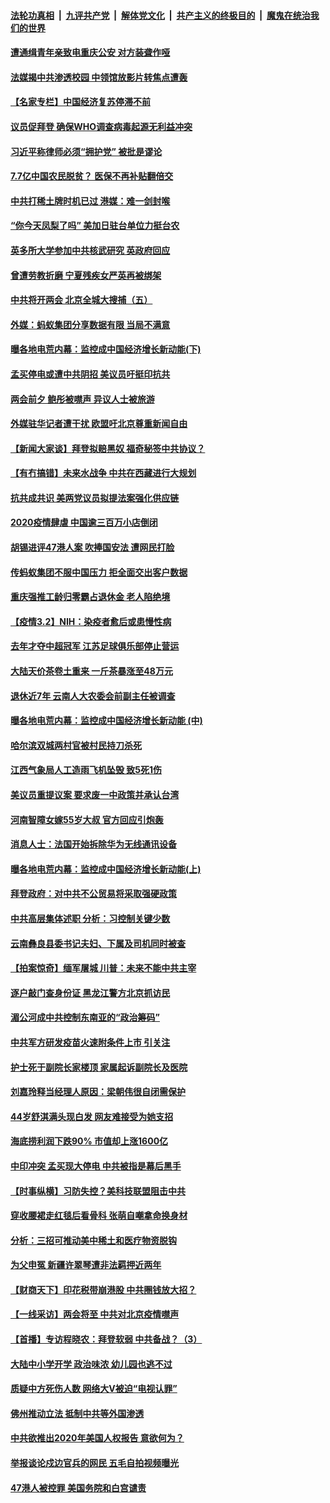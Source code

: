 

####  [法轮功真相](../../../../basic/blob/master/README.md?t=03030530) &nbsp;|&nbsp; [九评共产党](../../../../9ping.md/blob/master/README.md?t=03030530) &nbsp;|&nbsp; [解体党文化](../../../../jtdwh.md/blob/master/README.md?t=03030530)  &nbsp;|&nbsp; [共产主义的终极目的](../../../../gczydzjmd.md/blob/master/README.md?t=03030530) &nbsp;|&nbsp; [魔鬼在统治我们的世界](../../../../mgztzwmdsj.md/blob/master/README.md?t=03030530) 

#### [遭通缉青年亲致电重庆公安 对方装聋作哑](../pages/nsc413/n12785279.md?t=03030530) 

#### [法媒揭中共渗透校园 中领馆放影片转焦点遭轰](../pages/nsc413/n12785295.md?t=03030530) 

#### [【名家专栏】中国经济复苏停滞不前](../pages/nsc413/n12784809.md?t=03030530) 

#### [议员促拜登 确保WHO调查病毒起源无利益冲突](../pages/nsc413/n12785284.md?t=03030530) 

#### [习近平称律师必须“拥护党” 被批是谬论](../pages/nsc413/n12785140.md?t=03030530) 

#### [7.7亿中国农民脱贫？ 医保不再补贴翻倍交](../pages/nsc413/n12785104.md?t=03030530) 

#### [中共打稀土牌时机已过 港媒：难一剑封喉](../pages/nsc413/n12784658.md?t=03030530) 

#### [“你今天凤梨了吗” 美加日驻台单位力挺台农](../pages/nsc413/n12785123.md?t=03030530) 

#### [英多所大学参加中共核武研究 英政府回应](../pages/nsc413/n12785101.md?t=03030530) 

#### [曾遭劳教折磨 宁夏残疾女严英再被绑架](../pages/nsc413/n12784325.md?t=03030530) 

#### [中共将开两会 北京全城大搜捕（五）](../pages/nsc413/n12784938.md?t=03030530) 

#### [外媒：蚂蚁集团分享数据有限 当局不满意](../pages/nsc413/n12784933.md?t=03030530) 

#### [曝各地电荒内幕：监控成中国经济增长新动能(下)](../pages/nsc413/n12783784.md?t=03030530) 

#### [孟买停电或遭中共阴招 美议员吁挺印抗共](../pages/nsc413/n12784962.md?t=03030530) 

#### [两会前夕 鲍彤被噤声 异议人士被旅游](../pages/nsc413/n12784833.md?t=03030530) 

#### [外媒驻华记者遭干扰 欧盟吁北京尊重新闻自由](../pages/nsc413/n12784923.md?t=03030530) 

#### [【新闻大家谈】拜登拟赔黑奴 福奇秘签中共协议？](../pages/nsc413/n12784943.md?t=03030530) 

#### [【有冇搞错】未来水战争 中共在西藏进行大规划](../pages/nsc413/n12783882.md?t=03030530) 

#### [抗共成共识 美两党议员拟提法案强化供应链](../pages/nsc413/n12784677.md?t=03030530) 

#### [2020疫情肆虐 中国逾三百万小店倒闭](../pages/nsc413/n12784772.md?t=03030530) 

#### [胡锡进评47港人案 吹捧国安法 遭网民打脸](../pages/nsc413/n12784628.md?t=03030530) 

#### [传蚂蚁集团不服中国压力 拒全面交出客户数据](../pages/nsc413/n12784660.md?t=03030530) 

#### [重庆强推工龄归零霸占退休金 老人陷绝境](../pages/nsc413/n12784332.md?t=03030530) 

#### [【疫情3.2】NIH：染疫者愈后或患慢性病](../pages/nsc413/n12784388.md?t=03030530) 


#### [去年才夺中超冠军 江苏足球俱乐部停止营运](../pages/nsc413/n12784128.md?t=03030530) 

#### [大陆天价茶卷土重来 一斤茶暴涨至48万元](../pages/nsc413/n12784154.md?t=03030530) 

#### [退休近7年 云南人大农委会前副主任被调查](../pages/nsc413/n12784298.md?t=03030530) 

#### [曝各地电荒内幕：监控成中国经济增长新动能 (中)](../pages/nsc413/n12783670.md?t=03030530) 

#### [哈尔滨双城两村官被村民持刀杀死](../pages/nsc413/n12784301.md?t=03030530) 

#### [江西气象局人工造雨飞机坠毁 致5死1伤](../pages/nsc413/n12783965.md?t=03030530) 

#### [美议员重提议案 要求废一中政策并承认台湾](../pages/nsc413/n12783586.md?t=03030530) 

#### [河南智障女嫁55岁大叔 官方回应引炮轰](../pages/nsc413/n12783736.md?t=03030530) 

#### [消息人士：法国开始拆除华为无线通讯设备](../pages/nsc413/n12783530.md?t=03030530) 

#### [曝各地电荒内幕：监控成中国经济增长新动能(上)](../pages/nsc413/n12783451.md?t=03030530) 

#### [拜登政府：对中共不公贸易将采取强硬政策](../pages/nsc413/n12783501.md?t=03030530) 

#### [中共高层集体述职 分析：习控制关键少数](../pages/nsc413/n12783676.md?t=03030530) 

#### [云南彝良县委书记夫妇、下属及司机同时被查](../pages/nsc413/n12783888.md?t=03030530) 

#### [【拍案惊奇】缅军屠城 川普：未来不能中共主宰](../pages/nsc413/n12783537.md?t=03030530) 

#### [逐户敲门查身份证 黑龙江警方北京抓访民](../pages/nsc413/n12783706.md?t=03030530) 

#### [湄公河成中共控制东南亚的“政治筹码”](../pages/nsc413/n12783829.md?t=03030530) 

#### [中共军方研发疫苗火速附条件上市 引关注](../pages/nsc413/n12783608.md?t=03030530) 

#### [护士死于副院长家楼顶 家属起诉副院长及医院](../pages/nsc413/n12783558.md?t=03030530) 

#### [刘嘉玲释当经理人原因：梁朝伟很自闭需保护](../pages/nsc413/n12783227.md?t=03030530) 

#### [44岁舒淇满头现白发 网友难接受为她支招](../pages/nsc413/n12783059.md?t=03030530) 

#### [海底捞利润下跌90% 市值却上涨1600亿](../pages/nsc413/n12783302.md?t=03030530) 

#### [中印冲突 孟买现大停电 中共被指是幕后黑手](../pages/nsc413/n12783003.md?t=03030530) 

#### [【时事纵横】习防失控？美科技联盟阻击中共](../pages/nsc413/n12782771.md?t=03030530) 

#### [穿收腰裙走红毯后看骨科 张萌自嘲拿命换身材](../pages/nsc413/n12782835.md?t=03030530) 

#### [分析：三招可推动美中稀土和医疗物资脱钩](../pages/nsc413/n12779806.md?t=03030530) 

#### [为父申冤 新疆许翠琴遭非法羁押近两年](../pages/nsc413/n12783239.md?t=03030530) 

#### [【财商天下】印花税带崩港股 中共圈钱放大招？](../pages/nsc413/n12782633.md?t=03030530) 

#### [【一线采访】两会将至 中共对北京疫情噤声](../pages/nsc413/n12783072.md?t=03030530) 

#### [【首播】专访程晓农：拜登软弱 中共备战？（3）](../pages/nsc413/n12779494.md?t=03030530) 

#### [大陆中小学开学 政治味浓 幼儿园也逃不过](../pages/nsc413/n12783023.md?t=03030530) 

#### [质疑中方死伤人数 网络大V被迫“电视认罪”](../pages/nsc413/n12783156.md?t=03030530) 

#### [佛州推动立法 抵制中共等外国渗透](../pages/nsc413/n12783025.md?t=03030530) 

#### [中共欲推出2020年美国人权报告 意欲何为？](../pages/nsc413/n12782847.md?t=03030530) 

#### [举报谈论戍边官兵的网民 五毛自拍视频曝光](../pages/nsc413/n12780958.md?t=03030530) 

#### [47港人被控罪 美国务院和白宫谴责](../pages/nsc413/n12782844.md?t=03030530) 

